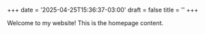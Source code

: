 +++
date = '2025-04-25T15:36:37-03:00'
draft = false
title = ''
+++

Welcome to my website! This is the homepage content.

